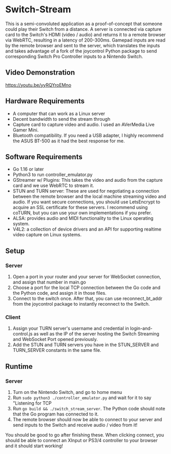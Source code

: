 # Switch-Stream
This is a semi-convoluted application as a proof-of-concept that someone could play their Switch from a distance. A server is connected via capture card to the Switch's HDMI (video / audio) and returns it to a remote browser via WebRTC, resulting in a latency of 200-300ms. Gamepad inputs are read by the remote browser and sent to the server, which translates the inputs and takes advantage of a fork of the joycontrol Python package to send corresponding Switch Pro Controller inputs to a Nintendo Switch.
## Video Demonstration
https://youtu.be/yyRQYroEMno

## Hardware Requirements
- A computer that can work as a Linux server
- Decent bandwidth to send the stream through
- Capture card to capture video and audio. I used an AVerMedia Live Gamer Mini.
- Bluetooth compatibility. If you need a USB adapter, I highly recommend the ASUS BT-500 as it had the best response for me.

## Software Requirements
- Go 1.16 or later
- Python3 to run controller_emulator.py
- GStreamer w/ Plugins: This takes the video and audio from the capture card and we use WebRTC to stream it.
- STUN and TURN server: These are used for negotiating a connection between the remote browser and the local machine streaming video and audio. If you want secure connections, you should use LetsEncrypt to acquire an SSL certificate for these servers. I recommend using coTURN, but you can use your own implementations if you prefer.
- ALSA: provides audio and MIDI functionality to the Linux operating system.
- V4L2: a collection of device drivers and an API for supporting realtime video capture on Linux systems.

## Setup
### Server
1. Open a port in your router and your server for WebSocket connection, and assign that number in main.go
2. Choose a port for the local TCP connection between the Go code and the Python code, and assign it in those files.
3. Connect to the switch once. After that, you can use reconnect_bt_addr from the joycontrol package to instantly reconnect to the Switch.
### Client
1. Assign your TURN server's username and credential in login-and-control.js as well as the IP of the server hosting the Switch Streaming and WebSocket Port opened previously.
2. Add the STUN and TURN servers you have in the STUN_SERVER and TURN_SERVER constants in the same file.

## Runtime
### Server
1. Turn on the Nintendo Switch, and go to home menu
2. Run `sudo python3 ./controller_emulator.py` and wait for it to say "Listening for TCP
3. Run `go build && ./switch_stream_server`. The Python code should note that the Go program has connected to it.
4. The remote browser should now be able to connect to your server and send inputs to the Switch and receive audio / video from it!

You should be good to go after finishing these. When clicking connect, you should be able to connect an XInput or PS3/4 controller to your browser and it should start working!
